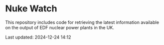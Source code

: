 # Nuke Watch

This repository includes code for retrieving the latest information available on the output of EDF nuclear power plants in the UK.

Last updated: 2024-12-24 14:12